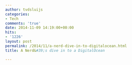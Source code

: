 ```yaml
---
author: tvdsluijs
categories:
- Tech
comments: 'true'
date: 2014-11-09 14:19:00+00:00
hits:
- '1226'
layout: post
permalink: /2014/11/a-nerd-dive-in-to-digitalocean.html
title: A Nerd&#39;s dive in to a DigitalOcean

---
```

